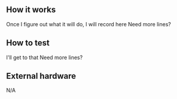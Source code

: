 <!---

This file is used to generate your project datasheet. Please fill in the information below and delete any unused
sections.

You can also include images in this folder and reference them in the markdown. Each image must be less than
512 kb in size, and the combined size of all images must be less than 1 MB.
-->

## How it works

Once I figure out what it will do, I will record here
Need
more lines?

## How to test

I'll get to that
Need
more lines?

## External hardware

N/A
